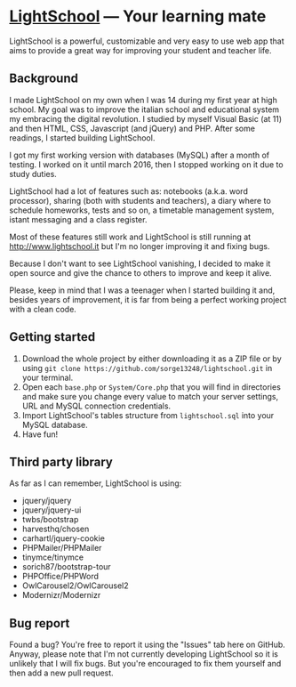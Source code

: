 # [LightSchool](http://www.lightschool.it/ "LightSchool homepage") — Your learning mate
LightSchool is a powerful, customizable and very easy to use web app that aims to provide a great way for improving your student and teacher life.

## Background ##
I made LightSchool on my own when I was 14 during my first year at high school. My goal was to improve the italian school and educational system my embracing the digital revolution. I studied by myself Visual Basic (at 11) and then HTML, CSS, Javascript (and jQuery) and PHP. After some readings, I started building LightSchool.

I got my first working version with databases (MySQL) after a month of testing. I worked on it until march 2016, then I stopped working on it due to study duties.

LightSchool had a lot of features such as: notebooks (a.k.a. word processor), sharing (both with students and teachers), a diary where to schedule homeworks, tests and so on, a timetable management system, istant messaging and a class register.

Most of these features still work and LightSchool is still running at http://www.lightschool.it but I'm no longer improving it and fixing bugs.

Because I don't want to see LightSchool vanishing, I decided to make it open source and give the chance to others to improve and keep it alive.

Please, keep in mind that I was a teenager when I started building it and, besides years of improvement, it is far from being a perfect working project with a clean code.

## Getting started ##
1. Download the whole project by either downloading it as a ZIP file or by using ```git clone https://github.com/sorge13248/lightschool.git``` in your terminal.
2. Open each ```base.php``` or ```System/Core.php``` that you will find in directories and make sure you change every value to match your server settings, URL and MySQL connection credentials.
3. Import LightSchool's tables structure from ```lightschool.sql``` into your MySQL database.
4. Have fun!

## Third party library ##
As far as I can remember, LightSchool is using:
* jquery/jquery
* jquery/jquery-ui
* twbs/bootstrap
* harvesthq/chosen
* carhartl/jquery-cookie
* PHPMailer/PHPMailer
* tinymce/tinymce
* sorich87/bootstrap-tour
* PHPOffice/PHPWord
* OwlCarousel2/OwlCarousel2
* Modernizr/Modernizr

## Bug report ##
Found a bug? You're free to report it using the "Issues" tab here on GitHub. Anyway, please note that I'm not currently developing LightSchool so it is unlikely that I will fix bugs. But you're encouraged to fix them yourself and then add a new pull request.
